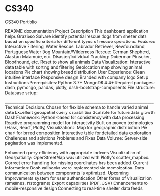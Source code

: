 # CS340
CS340 Portfolio

README documentation
Project Description
This dashboard application helps Grazioso Salvare identify potential rescue dogs from shelter data based on specific criteria for different types of rescue operations.
Features
Interactive Filtering:
Water Rescue: Labrador Retriever, Newfoundland, Portuguese Water Dog Mountain/Wilderness Rescue: German Shepherd, Alaskan Malamute, etc. Disaster/Individual Tracking: Doberman Pinscher, Bloodhound, etc. Reset to show all animals
Data Visualization:
Interactive data table with sorting and filtering
Geolocation map showing animal locations
Pie chart showing breed distribution
User Experience:
Clean, intuitive interface Responsive design Branded with company logo Setup Instructions Prerequisites:
Python 3.7+
MongoDB 4.4+
Required packages: dash, pymongo, pandas, plotly, dash-bootstrap-components
File structure:
Database setup:
   
_____________________________________________________________________________ Technical Decisions
Chosen for flexible schema to handle varied animal data
Excellent geospatial query capabilities
Scalable for future data growth
Dash Framework:
Python-based for consistency with data processing Reactive programming model for interactivity
Built on proven technologies (Flask, React, Plotly) Visualizations:
Map for geographic distribution
Pie chart for breed composition
Interactive table for detailed data exploration
Challenges and solutions Problems and Fixes Data Volume:
Server-side pagination was implemented.
 
Enhanced query efficiency with appropriate indexes Visualization of Geospatiality:
OpenStreetMap was utilized with Plotly's scatter_mapbox. Correct error handling for missing coordinates has been added. Current Information:
Dash callbacks were implemented via memoization. Data communication between components is optimized. Upcoming Improvements
system for user authentication
Other forms of visualization (timelines, histograms) Export capabilities (PDF, CSV)
Enhancements to mobile-responsive design
Connecting to real-time shelter data feeds

